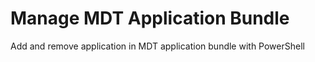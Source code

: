 # Manage MDT Application Bundle
Add and remove application in MDT application bundle with PowerShell
